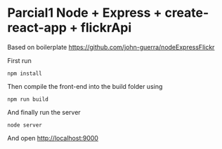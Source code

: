 # Parcial1 Node + Express + create-react-app + flickrApi

Based on boilerplate https://github.com/john-guerra/nodeExpressFlickr

First run

```
npm install
```

Then compile the front-end into the build folder using

```
npm run build
```

And finally run the server

```
node server
```
And open [http://localhost:9000](http://localhost:9000)

